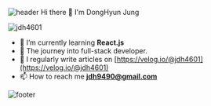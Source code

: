 ![header](https://capsule-render.vercel.app/api?type=waving&color=0:134E5E,100:71B280&height=250&section=header&text=DongHyun%20Jung&fontSize=70&fontColor=eef2f3&animation=fadeIn&descAlignY=30)
Hi there 👋
I'm DongHyun Jung

<p align="left"> <img src="https://komarev.com/ghpvc/?username=jdh4601&label=Profile%20views&color=0e75b6&style=flat" alt="jdh4601" /> </p>

- 🌱 I’m currently learning **React.js**
- 🚀 The journey into full-stack developer.
- 📝 I regularly write articles on [https://velog.io/@jdh4601](https://velog.io/@jdh4601)
- 📫 How to reach me **jdh9490@gmail.com**

![footer](https://capsule-render.vercel.app/api?type=waving&color=0:134E5E,100:71B280&height=160&section=footer)
